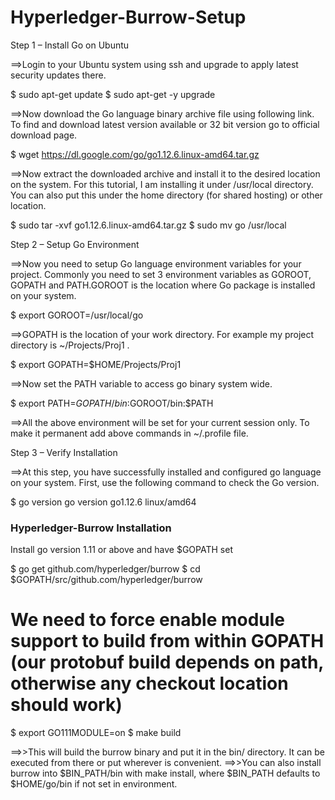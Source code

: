 # Hyperledger-Burrow-Setup

Step 1 – Install Go on Ubuntu

==>Login to your Ubuntu system using ssh and upgrade to apply latest security updates there.

$ sudo apt-get update
$ sudo apt-get -y upgrade

==>Now download the Go language binary archive file using following link. To find and download latest version available or 32 bit version go to official download page.

$ wget https://dl.google.com/go/go1.12.6.linux-amd64.tar.gz

==>Now extract the downloaded archive and install it to the desired location on the system. For this tutorial, I am installing it under /usr/local directory. You can also put this under the home directory (for shared hosting) or other location.

$ sudo tar -xvf go1.12.6.linux-amd64.tar.gz
$ sudo mv go /usr/local

Step 2 – Setup Go Environment

==>Now you need to setup Go language environment variables for your project. Commonly you need to set 3 environment variables as GOROOT, GOPATH and PATH.GOROOT is the location where Go package is installed on your system.

$ export GOROOT=/usr/local/go

==>GOPATH is the location of your work directory. For example my project directory is ~/Projects/Proj1 .

$ export GOPATH=$HOME/Projects/Proj1

==>Now set the PATH variable to access go binary system wide.

$ export PATH=$GOPATH/bin:$GOROOT/bin:$PATH

==>All the above environment will be set for your current session only. To make it permanent add above commands in ~/.profile file.

Step 3 – Verify Installation

==>At this step, you have successfully installed and configured go language on your system. First, use the following command to check the Go version.

$ go version
go version go1.12.6 linux/amd64


### Hyperledger-Burrow Installation 

Install go version 1.11 or above and have $GOPATH set

$ go get github.com/hyperledger/burrow
$ cd $GOPATH/src/github.com/hyperledger/burrow

# We need to force enable module support to build from within GOPATH (our protobuf build depends on path, otherwise any checkout location should work)

$ export GO111MODULE=on
$ make build

==>>This will build the burrow binary and put it in the bin/ directory. It can be executed from there or put wherever is convenient.
==>>You can also install burrow into $BIN_PATH/bin with make install, where $BIN_PATH defaults to $HOME/go/bin if not set in environment.



